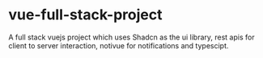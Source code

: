 # vue-full-stack-project
A full stack vuejs project which uses Shadcn as the ui library, rest apis for client to server interaction, notivue for notifications and typescipt.
